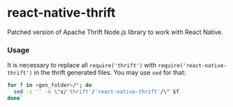 # react-native-thrift

Patched version of Apache Thrift Node.js library to work with React Native.

### Usage
It is necessary to replace all `require('thrift')` with `require('react-native-thrift')` in the thrift generated files. You may use `sed` for that:
```sh
for f in <gen_folder>/*; do
  sed -i '' -e \"s/'thrift'/'react-native-thrift'/\" $f
done`
```
